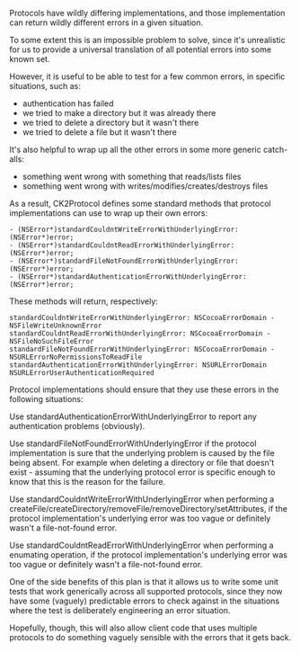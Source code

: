 Protocols have wildly differing implementations, and those implementation can return wildly different errors in a given situation.

To some extent this is an impossible problem to solve, since it's unrealistic for us to provide a universal translation of all potential errors into some known set.

However, it is useful to be able to test for a few common errors, in specific situations, such as:

- authentication has failed
- we tried to make a directory but it was already there
- we tried to delete a directory but it wasn't there
- we tried to delete a file but it wasn't there

It's also helpful to wrap up all the other errors in some more generic catch-alls:

- something went wrong with something that reads/lists files
- something went wrong with writes/modifies/creates/destroys files


As a result, CK2Protocol defines some standard methods that protocol implementations can use to wrap up their own errors:

    - (NSError*)standardCouldntWriteErrorWithUnderlyingError:(NSError*)error;
    - (NSError*)standardCouldntReadErrorWithUnderlyingError:(NSError*)error;
    - (NSError*)standardFileNotFoundErrorWithUnderlyingError:(NSError*)error;
    - (NSError*)standardAuthenticationErrorWithUnderlyingError:(NSError*)error;

These methods will return, respectively:

    standardCouldntWriteErrorWithUnderlyingError: NSCocoaErrorDomain - NSFileWriteUnknownError
    standardCouldntReadErrorWithUnderlyingError: NSCocoaErrorDomain - NSFileNoSuchFileError
    standardFileNotFoundErrorWithUnderlyingError: NSCocoaErrorDomain - NSURLErrorNoPermissionsToReadFile
    standardAuthenticationErrorWithUnderlyingError: NSURLErrorDomain NSURLErrorUserAuthenticationRequired

Protocol implementations should ensure that they use these errors in the following situations:

Use standardAuthenticationErrorWithUnderlyingError to report any authentication problems (obviously).

Use standardFileNotFoundErrorWithUnderlyingError if the protocol implementation is sure that the underlying problem is caused by the file being absent. For example when deleting a directory or file that doesn't exist - assuming that the underlying protocol error is specific enough to know that this is the reason for the failure.

Use standardCouldntWriteErrorWithUnderlyingError when performing a createFile/createDirectory/removeFile/removeDirectory/setAttributes, if the protocol implementation's underlying error was too vague or definitely wasn't a file-not-found error.

Use standardCouldntReadErrorWithUnderlyingError when performing a enumating operation, if the protocol implementation's underlying error was too vague or definitely wasn't a file-not-found error.

One of the side benefits of this plan is that it allows us to write some unit tests that work generically across all supported protocols, since they now have some (vaguely) predictable errors to check against in the situations where the test is deliberately engineering an error situation.

Hopefully, though, this will also allow client code that uses multiple protocols to do something vaguely sensible with the errors that it gets back.

